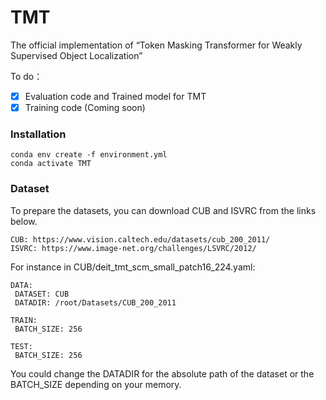 # TMT
The official implementation of “Token Masking Transformer for Weakly Supervised Object Localization”

To do：
- [x] Evaluation code and Trained model for TMT
- [x] Training code (Coming soon)

### Installation
```
conda env create -f environment.yml
conda activate TMT
```
### Dataset
To prepare the datasets, you can download CUB and ISVRC from the links below. 
```
CUB: https://www.vision.caltech.edu/datasets/cub_200_2011/
ISVRC: https://www.image-net.org/challenges/LSVRC/2012/
```

For instance in CUB/deit_tmt_scm_small_patch16_224.yaml:
```
DATA:
 DATASET: CUB
 DATADIR: /root/Datasets/CUB_200_2011

TRAIN:
 BATCH_SIZE: 256

TEST:
 BATCH_SIZE: 256
```
You could change the DATADIR for the absolute path of the dataset or the BATCH_SIZE depending on your memory.

